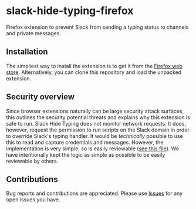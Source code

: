 # slack-hide-typing-firefox
Firefox extension to prevent Slack from sending a typing status to channels and private messages.

## Installation

The simpliest way to install the extension is to get it from the [Firefox web store](https://addons.mozilla.org/en-US/firefox/addon/slack-hide-typing/). Alternatively, you can clone this repository and load the unpacked extension.

## Security overview

Since browser extensions naturally can be large security attack surfaces, this outlines the security potential threats and explains why this extension is safe to run. Slack Hide Typing does not monitor network requests. It does, however, request the permission to run scripts on the Slack domain in order to override Slack's typing handler. It would be _technically_ possible to use this to read and capture credentials and messages. However, the implementation is very simple, so is easily reviewable ([see this file](https://github.com/algers/slack-hide-typing-firefox/blob/master/src/inject/inject.js)). We have intentionally kept the logic as simple as possible to be easily reviewable by others.

## Contributions

Bug reports and contributions are appreciated. Please use [Issues](https://github.com/algers/slack-hide-typing-firefox/issues) for any open issues you have.

